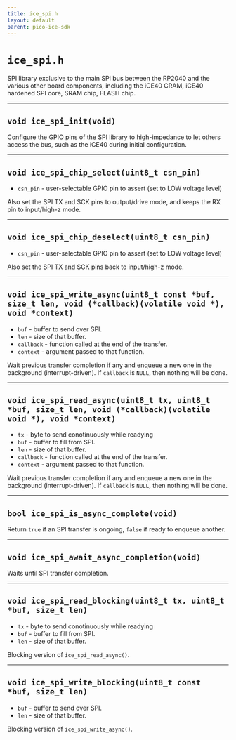 ```yaml
---
title: ice_spi.h
layout: default
parent: pico-ice-sdk
---
```


# `ice_spi.h`

SPI library exclusive to the main SPI bus between the RP2040 and the various other board components,
including the iCE40 CRAM, iCE40 hardened SPI core, SRAM chip, FLASH chip.

---

## `void ice_spi_init(void)`

Configure the GPIO pins of the SPI library to high-impedance to let others access the bus,
such as the iCE40 during initial configuration.

---

## `void ice_spi_chip_select(uint8_t csn_pin)`

* `csn_pin` - user-selectable GPIO pin to assert (set to LOW voltage level)

Also set the SPI TX and SCK pins to output/drive mode, and keeps the RX pin to input/high-z mode.

---

## `void ice_spi_chip_deselect(uint8_t csn_pin)`

* `csn_pin` - user-selectable GPIO pin to assert (set to LOW voltage level)

Also set the SPI TX and SCK pins back to input/high-z mode.

---

## `void ice_spi_write_async(uint8_t const *buf, size_t len, void (*callback)(volatile void *), void *context)`

* `buf` - buffer to send over SPI.
* `len` - size of that buffer.
* `callback` - function called at the end of the transfer.
* `context` - argument passed to that function.

Wait previous transfer completion if any and enqueue a new one in the background (interrupt-driven).
If `callback` is `NULL`, then nothing will be done.

---

## `void ice_spi_read_async(uint8_t tx, uint8_t *buf, size_t len, void (*callback)(volatile void *), void *context)`

* `tx` - byte to send conotinuously while readying
* `buf` - buffer to fill from SPI.
* `len` - size of that buffer.
* `callback` - function called at the end of the transfer.
* `context` - argument passed to that function.

Wait previous transfer completion if any and enqueue a new one in the background (interrupt-driven).
If `callback` is `NULL`, then nothing will be done.

---

## `bool ice_spi_is_async_complete(void)`

Return `true` if an SPI transfer is ongoing, `false` if ready to enqueue another.

---

## `void ice_spi_await_async_completion(void)`

Waits until SPI transfer completion.

---

## `void ice_spi_read_blocking(uint8_t tx, uint8_t *buf, size_t len)`

* `tx` - byte to send conotinuously while readying
* `buf` - buffer to fill from SPI.
* `len` - size of that buffer.

Blocking version of `ice_spi_read_async()`.

---

## `void ice_spi_write_blocking(uint8_t const *buf, size_t len)`

* `buf` - buffer to send over SPI.
* `len` - size of that buffer.

Blocking version of `ice_spi_write_async()`.
